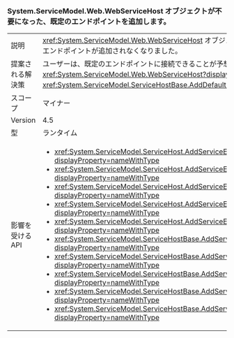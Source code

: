 ### <a name="systemservicemodelwebwebservicehost-object-no-longer-adds-a-default-endpoint"></a>System.ServiceModel.Web.WebServiceHost オブジェクトが不要になった、既定のエンドポイントを追加します。

|   |   |
|---|---|
|説明|<xref:System.ServiceModel.Web.WebServiceHost> オブジェクトでは、アプリケーション コードによって明示的なエンドポイントが追加された場合に、既定のエンドポイントが追加されなくなりました。|
|提案される解決策|ユーザーは、既定のエンドポイントに接続できることが予想されに他の明示的なエンドポイントが追加されているかどうか、 <xref:System.ServiceModel.Web.WebServiceHost?displayProperty=name>、既定のエンドポイントが明示的に追加することも必要があります (を使用して<xref:System.ServiceModel.ServiceHostBase.AddDefaultEndpoints?displayProperty=name>)。|
|スコープ|マイナー|
|Version|4.5|
|型|ランタイム|
|影響を受ける API|<ul><li><xref:System.ServiceModel.ServiceHost.AddServiceEndpoint(System.Type,System.ServiceModel.Channels.Binding,System.String)?displayProperty=nameWithType></li><li><xref:System.ServiceModel.ServiceHost.AddServiceEndpoint(System.Type,System.ServiceModel.Channels.Binding,System.Uri)?displayProperty=nameWithType></li><li><xref:System.ServiceModel.ServiceHost.AddServiceEndpoint(System.Type,System.ServiceModel.Channels.Binding,System.String,System.Uri)?displayProperty=nameWithType></li><li><xref:System.ServiceModel.ServiceHost.AddServiceEndpoint(System.Type,System.ServiceModel.Channels.Binding,System.Uri,System.Uri)?displayProperty=nameWithType></li><li><xref:System.ServiceModel.ServiceHost.AddServiceEndpoint(System.Type,System.ServiceModel.Channels.Binding,System.Uri,System.Uri)?displayProperty=nameWithType></li><li><xref:System.ServiceModel.ServiceHostBase.AddServiceEndpoint(System.ServiceModel.Description.ServiceEndpoint)?displayProperty=nameWithType></li><li><xref:System.ServiceModel.ServiceHostBase.AddServiceEndpoint(System.String,System.ServiceModel.Channels.Binding,System.String)?displayProperty=nameWithType></li><li><xref:System.ServiceModel.ServiceHostBase.AddServiceEndpoint(System.String,System.ServiceModel.Channels.Binding,System.Uri)?displayProperty=nameWithType></li><li><xref:System.ServiceModel.ServiceHostBase.AddServiceEndpoint(System.String,System.ServiceModel.Channels.Binding,System.String,System.Uri)?displayProperty=nameWithType></li><li><xref:System.ServiceModel.ServiceHostBase.AddServiceEndpoint(System.String,System.ServiceModel.Channels.Binding,System.Uri,System.Uri)?displayProperty=nameWithType></li></ul>|

